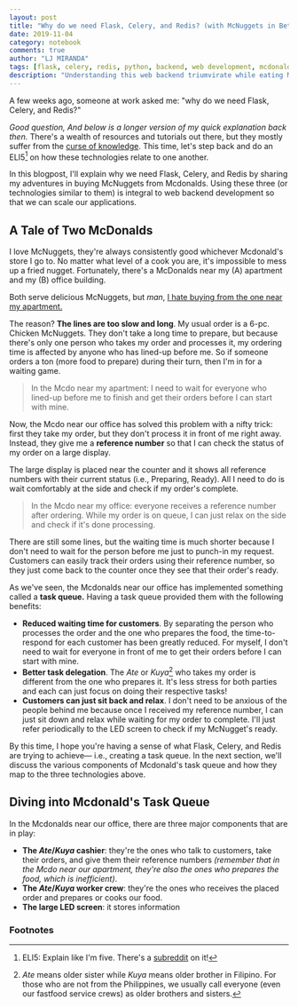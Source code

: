 ```yaml
---
layout: post
title: "Why do we need Flask, Celery, and Redis? (with McNuggets in Between)"
date: 2019-11-04
category: notebook
comments: true
author: "LJ MIRANDA"
tags: [flask, celery, redis, python, backend, web development, mcdonalds]
description: "Understanding this web backend triumvirate while eating Mcdonald's Large Fries"
---
```


A few weeks ago, someone at work asked me: "why do we need Flask, Celery, and
Redis?" 

*Good question, And below is a longer version of my quick explanation back
then.* There's a wealth of resources and tutorials out there, but they mostly
suffer from the [curse of
knowledge](https://en.wikipedia.org/wiki/Curse_of_knowledge). This time, let's
step back and do an ELI5[^1] on how these technologies relate to one another.

In this blogpost, I'll explain why we need Flask, Celery, and Redis by sharing
my adventures in buying McNuggets from Mcdonalds. Using these three (or
technologies similar to them) is integral to web backend development so that we
can scale our applications.


## A Tale of Two McDonalds

<!-- explain the concept of queuing in mcdonalds -->

I love McNuggets, they're always consistently good whichever Mcdonald's store I
go to. No matter what level of a cook you are, it's impossible to mess up a
fried nugget. Fortunately, there's a McDonalds near my (A) apartment and my (B)
office building. 

Both serve delicious McNuggets, but *man*, <u>I hate buying from the one near my
apartment.</u>

<!-- Insert illustration of two mcdonalds near office and apartment -->

The reason? **The lines are too slow and long**. My usual order is a 6-pc.
Chicken McNuggets. They don't take a long time to prepare, but because there's
only one person who takes my order and processes it, my ordering time is
affected by anyone who has lined-up before me. So if someone orders a ton
(more food to prepare) during their turn, then I'm in for a waiting game.

> In the Mcdo near my apartment: I need to wait for everyone who lined-up
> before me to finish and get their orders before I can start with mine.

Now, the Mcdo near our office has solved this problem with a nifty trick: first
they take my order, but they don't process it in front of me right away.
Instead, they give me a **reference number** so that I can check the status of
my order on a large display.

The large display is placed near the counter and it shows all reference numbers
with their current status (i.e., Preparing, Ready). All I need to do is wait
comfortably at the side and check if my order's complete.

> In the Mcdo near my office: everyone receives a reference number after
> ordering. While my order is on queue, I can just relax on the side and check if
> it's done processing.

There are still some lines, but the waiting time is much shorter because I
don't need to wait for the person before me just to punch-in my request.
Customers can easily track their orders using their reference number, so they
just come back to the counter once they see that their order's ready.

As we've seen, the Mcdonalds near our office has implemented something called a
**task queue.** Having a task queue provided them with the following benefits:

* **Reduced waiting time for customers**. By separating the person who processes
    the order and the one who prepares the food, the time-to-respond for each
    customer has been greatly reduced. For myself, I don't need to wait for
    everyone in front of me to get their orders before I can start with mine.
* **Better task delegation**. The *Ate* or *Kuya*[^2] who takes my order is
    different from the one who prepares it. It's less stress for both parties
    and each can just focus on doing their respective tasks!
* **Customers can just sit back and relax**. I don't need to be anxious of the
    people behind me because once I received my reference number, I can just
    sit down and relax while waiting for my order to complete. I'll just refer
    periodically to the LED screen to check if my McNugget's ready. 

By this time, I hope you're having a sense of what Flask, Celery, and Redis are
trying to achieve&mdash; i.e., creating a task queue. In the next section, we'll
discuss the various components of Mcdonald's task queue and how they map to the
three technologies above.

## Diving into Mcdonald's Task Queue

In the Mcdonalds near our office, there are three major components that are in play:

* **The *Ate*/*Kuya* cashier**: they're the ones who talk to customers, take
    their orders, and give them their reference numbers *(remember that in the
    Mcdo near our apartment, they're also the ones who prepares the food, which
    is inefficient)*. 
* **The *Ate*/*Kuya* worker crew**: they're the ones who receives the placed
    order and prepares or cooks our food.
* **The large LED screen**: it stores information 








### Footnotes

[^1]: ELI5: Explain like I'm five. There's a [subreddit](https://www.reddit.com/r/explainlikeimfive/) on it!
[^2]: *Ate* means older sister while *Kuya* means older brother in Filipino. For those who are not from the Philippines, we usually call everyone (even our fastfood service crews) as older brothers and sisters.



<!-- why do we need queing? what's the problem if we don't have that? -->
<!-- parallels in mcdonalds and flask, celery, redis -->
<!-- a deep dive into architecture -->
<!-- common production patterns -->
